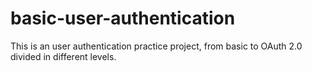 # basic-user-authentication
This is an user authentication practice project, from basic to OAuth 2.0 divided in different levels.

